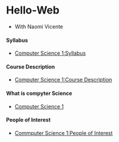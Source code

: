 # Hello-Web
* With Naomi Vicente

#### Syllabus
* [Computer Science 1:Syllabus](https://github.com/vicennao000/Hello-Web/blob/master/syllabus.md)

#### Course Description
* [Computer Science 1:Course Description](https://github.com/vicennao000/Hello-Web/blob/master/course-descriptions/IB-MYP-CP-CompSci.md)

#### What is compyter Science
* [Computer Science 1](https://github.com/vicennao000/Hello-Web/blob/master/What%20is%20CompSci.md)

#### People of Interest
* [Commputer Science 1:People of Interest](https://github.com/vicennao000/Hello-Web/blob/master/People%20of%20Interest.md)

